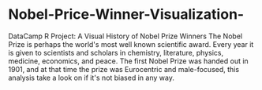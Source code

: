 # Nobel-Price-Winner-Visualization-

DataCamp R Project: A Visual History of Nobel Prize Winners
The Nobel Prize is perhaps the world's most well known scientific award. Every year it is given to scientists and scholars in chemistry, literature, physics, medicine, economics, and peace. The first Nobel Prize was handed out in 1901, and at that time the prize was Eurocentric and male-focused, this analysis take a look on if it's not biased in any way.
